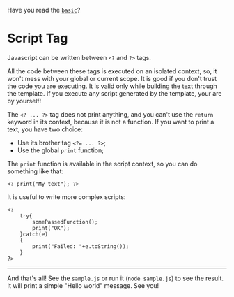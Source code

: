 Have you read the [`basic`](https://github.com/EZaca/zactmpl/tree/master/sample/basic/README.md)?

# Script Tag

Javascript can be written between `<?` and `?>` tags.

All the code between these tags is executed on an isolated context, so, it won't mess with your global or current scope. It is good if you don't trust the code you are executing. It is valid only while building the text through the template. If you execute any script generated by the template, your are by yourself!

The `<? ... ?>` tag does not print anything, and you can't use the `return` keyword in its context, because it is not a function. If you want to print a text, you have two choice:

 - Use its brother tag `<?= ... ?>`;
 - Use the global `print` function;

The `print` function is available in the script context, so you can do something like that:

    <? print("My text"); ?>

It is useful to write more complex scripts:

    <?
        try{
            somePassedFunction();
            print("OK");
        }catch(e)
        {
            print("Failed: "+e.toString());
        }
    ?>

-------

And that's all! See the `sample.js` or run it (`node sample.js`) to see the result. It will print a simple "Hello world" message.
See you!